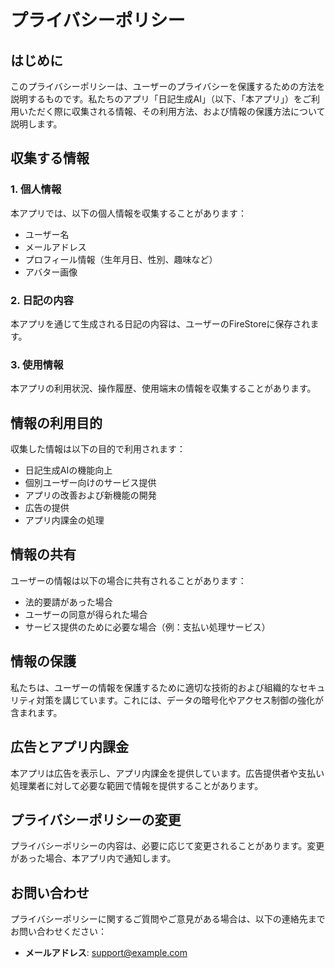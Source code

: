 # プライバシーポリシー

## はじめに

このプライバシーポリシーは、ユーザーのプライバシーを保護するための方法を説明するものです。私たちのアプリ「日記生成AI」（以下、「本アプリ」）をご利用いただく際に収集される情報、その利用方法、および情報の保護方法について説明します。

## 収集する情報

### 1. 個人情報
本アプリでは、以下の個人情報を収集することがあります：
- ユーザー名
- メールアドレス
- プロフィール情報（生年月日、性別、趣味など）
- アバター画像

### 2. 日記の内容
本アプリを通じて生成される日記の内容は、ユーザーのFireStoreに保存されます。

### 3. 使用情報
本アプリの利用状況、操作履歴、使用端末の情報を収集することがあります。

## 情報の利用目的

収集した情報は以下の目的で利用されます：
- 日記生成AIの機能向上
- 個別ユーザー向けのサービス提供
- アプリの改善および新機能の開発
- 広告の提供
- アプリ内課金の処理

## 情報の共有

ユーザーの情報は以下の場合に共有されることがあります：
- 法的要請があった場合
- ユーザーの同意が得られた場合
- サービス提供のために必要な場合（例：支払い処理サービス）

## 情報の保護

私たちは、ユーザーの情報を保護するために適切な技術的および組織的なセキュリティ対策を講じています。これには、データの暗号化やアクセス制御の強化が含まれます。

## 広告とアプリ内課金

本アプリは広告を表示し、アプリ内課金を提供しています。広告提供者や支払い処理業者に対して必要な範囲で情報を提供することがあります。

## プライバシーポリシーの変更

プライバシーポリシーの内容は、必要に応じて変更されることがあります。変更があった場合、本アプリ内で通知します。

## お問い合わせ

プライバシーポリシーに関するご質問やご意見がある場合は、以下の連絡先までお問い合わせください：
- **メールアドレス**: support@example.com
